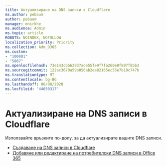 ```yaml
---
title: Актуализиране на DNS записи в Cloudflare
ms.author: pebaum
author: pebaum
manager: mnirkhe
ms.audience: Admin
ms.topic: article
ROBOTS: NOINDEX, NOFOLLOW
localization_priority: Priority
ms.collection: Adm_O365
ms.custom:
- "100001"
- "5807"
ms.openlocfilehash: 73e143cbb62937ade55fe9f7fa260e0f897f8bb3
ms.sourcegitcommit: 122ac3670a59b056ab2ea82165ec55e7b19c747b
ms.translationtype: MT
ms.contentlocale: bg-BG
ms.lasthandoff: 06/08/2020
ms.locfileid: "44650317"
---
```

# <a name="update-dns-records-at-cloudflare"></a>Актуализиране на DNS записи в Cloudflare

Използвайте връзките по-долу, за да актуализирате вашите DNS записи.

- [Създаване на DNS записи в Cloudflare](https://docs.microsoft.com/microsoft-365/admin/dns/create-dns-records-at-cloudflare?view=o365-worldwide)
- [Добавяне или редактиране на потребителски DNS записи в Office 365](https://docs.microsoft.com/microsoft-365/admin/setup/add-domain#add-or-edit-custom-dns-records)